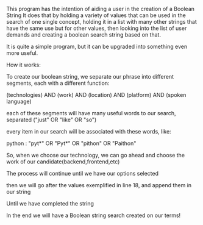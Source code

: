 This program has the intention of aiding a user in the creation of a Boolean String
It does that by holding a variety of values that can be used in the search of one single concept,
holding it in a list with many other strings that have the same use but for other values,
then looking into the list of user demands and creating a boolean search string based on that.

It is quite a simple program, but it can be upgraded into something even more useful.



How it works:

 To create our boolean string, we separate our phrase into different segments, each with a different function:

 (technologies) AND (work) AND (location) AND (platform) AND (spoken language)

 each of these segments will have many useful words to our search, separated ("just" OR "like" OR "so")

 every item in our search will be associated with these words, like:

 python : "pyt*" OR "Pyt*" OR "pithon" OR "Paithon"

 So, when we choose our technology, we can go ahead and choose the work of our candidate(backend,frontend,etc)

 The process will continue until we have our options selected

 then we will go after the values exemplified in line 18, and append them in our string

 Until we have completed the string
 
 In the end we will have a Boolean string search created on our terms!